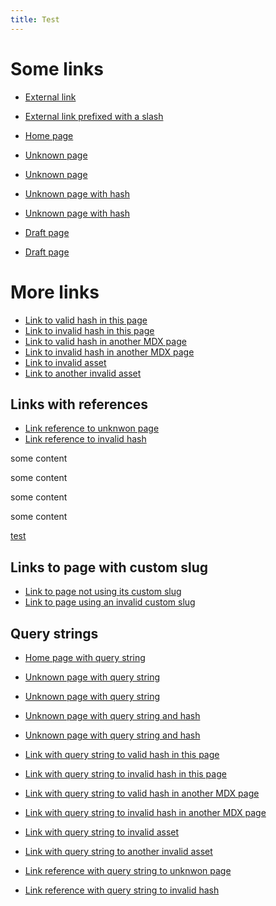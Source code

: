 ```yaml
---
title: Test
---
```


# Some links

- [External link](https://starlight.astro.build/)

- [External link prefixed with a slash](/https://starlight.astro.build/)

- [Home page](/)

- [Unknown page](/unknown)
- [Unknown page](/unknown/)

- [Unknown page with hash](/unknown#title)
- [Unknown page with hash](/unknown/#title)

- [Draft page](/draft)
- [Draft page](/draft/)

# More links

- [Link to valid hash in this page](#some-links)
- [Link to invalid hash in this page](#links)
- [Link to valid hash in another MDX page](/guides/example/#some-links)
- [Link to invalid hash in another MDX page](/guides/example/#links)
- [Link to invalid asset](/icon.svg)
- [Link to another invalid asset](/guidelines/ui.pdf)

## Links with references

- [Link reference to unknwon page][ref-unknown-page]
- [Link reference to invalid hash][ref-invalid-hash]

[ref-unknown-page]: /unknown-ref
[ref-invalid-hash]: #unknown-ref

<div id="aDiv">
some content

some content

some content

some content

  <a href="#anotherDiv">
    test
  </a>
</div>

## Links to page with custom slug

- [Link to page not using its custom slug](/guides/page-with-custom-slug)
- [Link to page using an invalid custom slug](/release/@pkg/v0.2.0)

## Query strings

- [Home page with query string](/?query=string)

- [Unknown page with query string](/unknown?query=string)
- [Unknown page with query string](/unknown/?query=string)

- [Unknown page with query string and hash](/unknown?query=string#title)
- [Unknown page with query string and hash](/unknown/?query=string#title)

- [Link with query string to valid hash in this page](?query=string#some-links)
- [Link with query string to invalid hash in this page](?query=string#links)
- [Link with query string to valid hash in another MDX page](/guides/example/?query=string#some-links)
- [Link with query string to invalid hash in another MDX page](/guides/example/?query=string#links)
- [Link with query string to invalid asset](/icon.svg?query=string)
- [Link with query string to another invalid asset](/guidelines/ui.pdf?query=string)

- [Link reference with query string to unknwon page][ref-with-query-string-unknown-page]
- [Link reference with query string to invalid hash][ref-with-query-string-invalid-hash]

[ref-with-query-string-unknown-page]: /unknown-ref?query=string
[ref-with-query-string-invalid-hash]: ?query=string#unknown-ref
